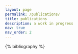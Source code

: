 ```yaml
---
layout: page
permalink: /publications/
title: publications
description: a work in progress
nav: true
nav_order: 2
---
```


<!-- _pages/publications.md -->
<div class="publications">

{% bibliography %}

</div>
